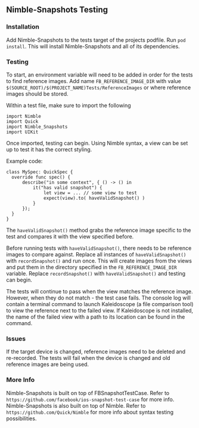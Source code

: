 ## Nimble-Snapshots Testing

### Installation
Add Nimble-Snapshots to the tests target of the projects podfile.
Run `pod install`. This will install Nimble-Snapshots and all of its dependencies.


### Testing
To start, an environment variable will need to be added in order for the tests to find reference images.
Add name `FB_REFERENCE_IMAGE_DIR` with value `$(SOURCE_ROOT)/$(PROJECT_NAME)Tests/ReferenceImages` or where reference images should be stored.

Within a test file, make sure to import the following

    import Nimble
    import Quick
    import Nimble_Snapshots
    import UIKit

Once imported, testing can begin. Using Nimble syntax, a view can be set up to test it has the correct styling.

Example code:

    class MySpec: QuickSpec {
      override func spec() {
          describe("in some context", { () -> () in
              it("has valid snapshot") {
                  let view = ... // some view to test
                  expect(view).to( haveValidSnapshot() )
              }
          });
      }
    }

The `haveValidSnapshot()` method grabs the reference image specific to the test and compares it with the view specified before.

Before running tests with `haveValidSnapshot()`, there needs to be reference images to compare against. Replace all instances of `haveValidSnapshot()` with `recordSnapshot()` and run once. This will create images from the views and put them in the directory specified in the `FB_REFERENCE_IMAGE_DIR` variable. Replace `recordSnapshot()` with `haveValidSnapshot()` and testing can begin.

The tests will continue to pass when the view matches the reference image. However, when they do not match - the test case fails. The console log will contain a terminal command to launch Kaleidoscope (a file comparison tool) to view the reference next to the failed view. If Kaleidoscope is not installed, the name of the failed view with a path to its location can be found in the command.


### Issues
If the target device is changed, reference images need to be deleted and re-recorded. The tests will fail when the device is changed and old reference images are being used.

### More Info
Nimble-Snapshots is built on top of FBSnapshotTestCase. Refer to `https://github.com/facebook/ios-snapshot-test-case` for more info.
Nimble-Snapshots is also built on top of Nimble. Refer to `https://github.com/Quick/Nimble` for more info about syntax testing possibilities. 
